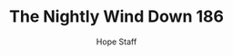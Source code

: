 ---
image: /assets/img/nwd/186_nwd_psalm_145_18_nlt.png
title: The Nightly Wind Down 186
categories:
  - The Nightly Wind Down
author: Hope Staff
notes: The Nightly Wind Down 186
embed: >-
  EMBED_GOES_HERE
transcript: >-
  SOME LINES OF TEXT START HERE
---